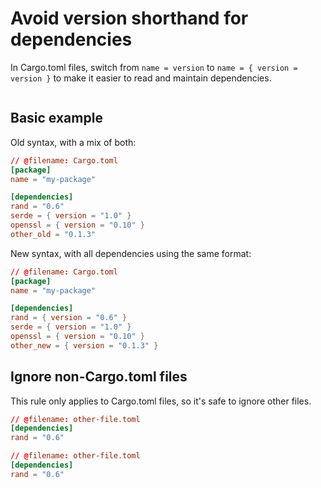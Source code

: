 # Avoid version shorthand for dependencies

In Cargo.toml files, switch from `name = version` to `name = { version = version }` to make it easier to read and maintain dependencies.

```grit
```

## Basic example

Old syntax, with a mix of both:
```toml
// @filename: Cargo.toml
[package]
name = "my-package"

[dependencies]
rand = "0.6"
serde = { version = "1.0" }
openssl = { version = "0.10" }
other_old = "0.1.3"
```

New syntax, with all dependencies using the same format:
```toml
// @filename: Cargo.toml
[package]
name = "my-package"

[dependencies]
rand = { version = "0.6" }
serde = { version = "1.0" }
openssl = { version = "0.10" }
other_new = { version = "0.1.3" }
```

## Ignore non-Cargo.toml files

This rule only applies to Cargo.toml files, so it's safe to ignore other files.

```toml
// @filename: other-file.toml
[dependencies]
rand = "0.6"
```

```toml
// @filename: other-file.toml
[dependencies]
rand = "0.6"
```
